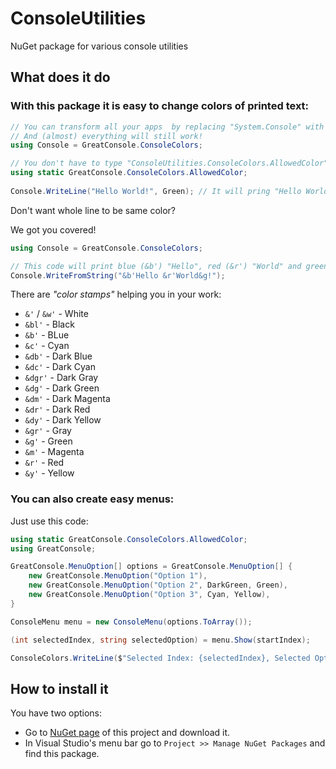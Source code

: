 ﻿# ConsoleUtilities

NuGet package for various console utilities


## What does it do

### With this package it is easy to change colors of printed text:

```csharp
// You can transform all your apps  by replacing "System.Console" with "ConsoleColors" class.
// And (almost) everything will still work!
using Console = GreatConsole.ConsoleColors;

// You don't have to type "ConsoleUtilities.ConsoleColors.AllowedColor" all the time.
using static GreatConsole.ConsoleColors.AllowedColor;
                                                          
Console.WriteLine("Hello World!", Green); // It will pring "Hello World!" in green
```

Don't want whole line to be same color?

We got you covered!

```csharp
using Console = GreatConsole.ConsoleColors;

// This code will print blue (&b') "Hello", red (&r') "World" and green (&g') "!".
Console.WriteFromString("&b'Hello &r'World&g!");
```

There are _"color stamps"_ helping you in your work:
 - `&'` / `&w'` - White
 - `&bl'` - Black
 - `&b'` - BLue
 - `&c'` - Cyan
 - `&db'` - Dark Blue
 - `&dc'` - Dark Cyan
 - `&dgr'` - Dark Gray
 - `&dg'` - Dark Green
 - `&dm'` - Dark Magenta
 - `&dr'` - Dark Red
 - `&dy'` - Dark Yellow
 - `&gr'` - Gray
 - `&g'` - Green
 - `&m'` - Magenta
 - `&r'` - Red
 - `&y'` - Yellow

### You can also create easy menus:

Just use this code:

```csharp
using static GreatConsole.ConsoleColors.AllowedColor;
using GreatConsole;

GreatConsole.MenuOption[] options = GreatConsole.MenuOption[] {
    new GreatConsole.MenuOption("Option 1"),
    new GreatConsole.MenuOption("Option 2", DarkGreen, Green),
    new GreatConsole.MenuOption("Option 3", Cyan, Yellow),
}

ConsoleMenu menu = new ConsoleMenu(options.ToArray());

(int selectedIndex, string selectedOption) = menu.Show(startIndex);

ConsoleColors.WriteLine($"Selected Index: {selectedIndex}, Selected Option: {selectedOption}", Green);
```

## How to install it

You have two options:

- Go to [NuGet page](https://nuget.org/packages/GreatConsole) of this project and download it.
- In Visual Studio's menu bar go to `Project >> Manage NuGet Packages` and find this package.
